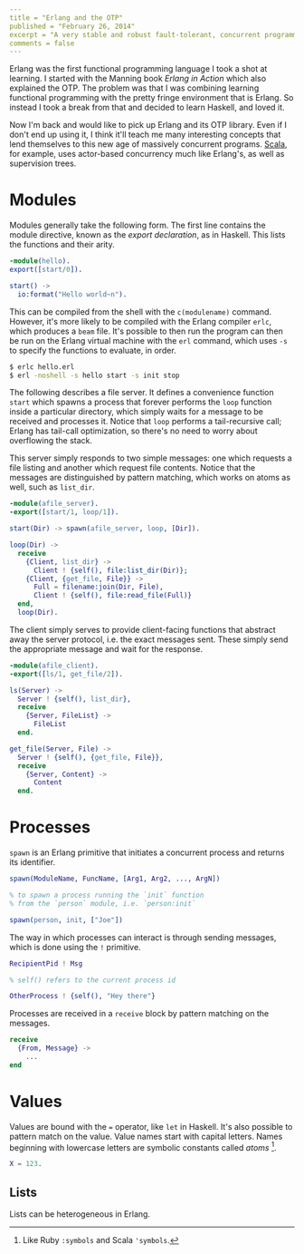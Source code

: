 ```yaml
---
title = "Erlang and the OTP"
published = "February 26, 2014"
excerpt = "A very stable and robust fault-tolerant, concurrent programming language"
comments = false
---
```


Erlang was the first functional programming language I took a shot at learning. I started with the Manning book _Erlang in Action_ which also explained the OTP. The problem was that I was combining learning functional programming with the pretty fringe environment that is Erlang. So instead I took a break from that and decided to learn Haskell, and loved it.

Now I'm back and would like to pick up Erlang and its OTP library. Even if I don't end up using it, I think it'll teach me many interesting concepts that lend themselves to this new age of massively concurrent programs. [Scala], for example, uses actor-based concurrency much like Erlang's, as well as supervision trees.

[Scala]: /notes/scala/

<toc/>

# Modules

Modules generally take the following form. The first line contains the module directive, known as the _export declaration_, as in Haskell. This lists the functions and their arity.

``` erlang
-module(hello).
export([start/0]).

start() ->
  io:format("Hello world~n").
```

This can be compiled from the shell with the `c(modulename)` command. However, it's more likely to be compiled with the Erlang compiler `erlc`, which produces a `beam` file. It's possible to then run the program can then be run on the Erlang virtual machine with the `erl` command, which uses `-s` to specify the functions to evaluate, in order.

``` bash
$ erlc hello.erl
$ erl -noshell -s hello start -s init stop
```

The following describes a file server. It defines a convenience function `start` which spawns a process that forever performs the `loop` function inside a particular directory, which simply waits for a message to be received and processes it. Notice that `loop` performs a tail-recursive call; Erlang has tail-call optimization, so there's no need to worry about overflowing the stack.

This server simply responds to two simple messages: one which requests a file listing and another which request file contents. Notice that the messages are distinguished by pattern matching, which works on atoms as well, such as `list_dir`.

``` erlang
-module(afile_server).
-export([start/1, loop/1]).

start(Dir) -> spawn(afile_server, loop, [Dir]).

loop(Dir) ->
  receive
    {Client, list_dir} ->
      Client ! {self(), file:list_dir(Dir)};
    {Client, {get_file, File}} ->
      Full = filename:join(Dir, File),
      Client ! {self(), file:read_file(Full)}
  end,
  loop(Dir).
```

The client simply serves to provide client-facing functions that abstract away the server protocol, i.e. the exact messages sent. These simply send the appropriate message and wait for the response.

``` erlang
-module(afile_client).
-export([ls/1, get_file/2]).

ls(Server) ->
  Server ! {self(), list_dir},
  receive
    {Server, FileList} ->
      FileList
  end.

get_file(Server, File) ->
  Server ! {self(), {get_file, File}},
  receive
    {Server, Content} ->
      Content
  end.
```

# Processes

`spawn` is an Erlang primitive that initiates a concurrent process and returns its identifier.

``` erlang
spawn(ModuleName, FuncName, [Arg1, Arg2, ..., ArgN])

% to spawn a process running the `init` function
% from the `person` module, i.e. `person:init`

spawn(person, init, ["Joe"])
```

The way in which processes can interact is through sending messages, which is done using the `!` primitive.

``` erlang
RecipientPid ! Msg

% self() refers to the current process id

OtherProcess ! {self(), "Hey there"}
```

Processes are received in a `receive` block by pattern matching on the messages.

``` erlang
receive
  {From, Message} ->
    ...
end
```

# Values

Values are bound with the `=` operator, like `let` in Haskell. It's also possible to pattern match on the value. Value names start with capital letters. Names beginning with lowercase letters are symbolic constants called _atoms_ [^atoms].

[^atoms]: Like Ruby `:symbols` and Scala `'symbols`.

``` erlang
X = 123.
```

## Lists

Lists can be heterogeneous in Erlang.
